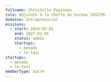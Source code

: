 ```yaml
---
fullname: Christelle Papineau
role: Adjointe à la cheffe de bureau (DGITM)
domaine: Intraprenariat
missions:
  - start: 2024-02-01
    end: 2027-01-01
    status: admin
    startups:
      - mesads
      - le-taxi
startups:
  - mesads
  - le-taxi
memberType: autre
---
```


